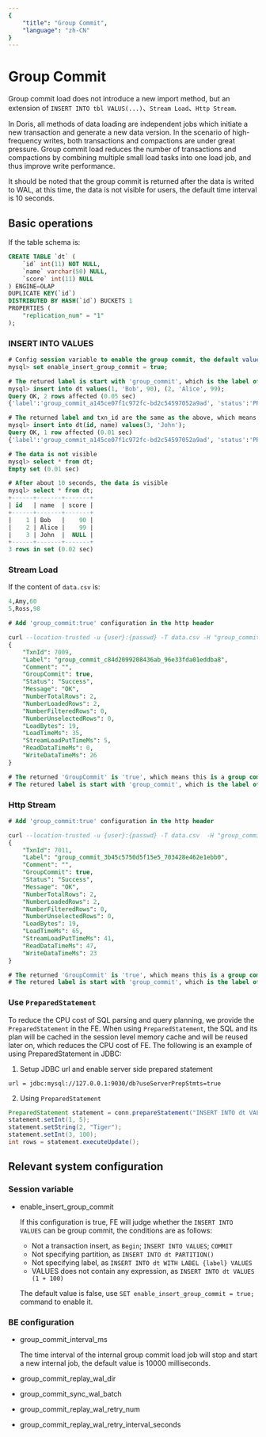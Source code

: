 ```yaml
---
{
    "title": "Group Commit",
    "language": "zh-CN"
}
---
```


<!-- 
Licensed to the Apache Software Foundation (ASF) under one
or more contributor license agreements.  See the NOTICE file
distributed with this work for additional information
regarding copyright ownership.  The ASF licenses this file
to you under the Apache License, Version 2.0 (the
"License"); you may not use this file except in compliance
with the License.  You may obtain a copy of the License at

  http://www.apache.org/licenses/LICENSE-2.0

Unless required by applicable law or agreed to in writing,
software distributed under the License is distributed on an
"AS IS" BASIS, WITHOUT WARRANTIES OR CONDITIONS OF ANY
KIND, either express or implied.  See the License for the
specific language governing permissions and limitations
under the License.
-->

# Group Commit

Group commit load does not introduce a new import method, but an extension of `INSERT INTO tbl VALUS(...)`、`Stream Load`、`Http Stream`.

In Doris, all methods of data loading are independent jobs which initiate a new transaction and generate a new data version. In the scenario of high-frequency writes, both transactions and compactions are under great pressure. Group commit load reduces the number of transactions and compactions by combining multiple small load tasks into one load job, and thus improve write performance.

It should be noted that the group commit is returned after the data is writed to WAL, at this time, the data is not visible for users, the default time interval is 10 seconds.

## Basic operations

If the table schema is:
```sql
CREATE TABLE `dt` (
    `id` int(11) NOT NULL,
    `name` varchar(50) NULL,
    `score` int(11) NULL
) ENGINE=OLAP
DUPLICATE KEY(`id`)
DISTRIBUTED BY HASH(`id`) BUCKETS 1
PROPERTIES (
    "replication_num" = "1"
);
```

### INSERT INTO VALUES

```sql
# Config session variable to enable the group commit, the default value is false
mysql> set enable_insert_group_commit = true;

# The retured label is start with 'group_commit', which is the label of the real load job
mysql> insert into dt values(1, 'Bob', 90), (2, 'Alice', 99);
Query OK, 2 rows affected (0.05 sec)
{'label':'group_commit_a145ce07f1c972fc-bd2c54597052a9ad', 'status':'PREPARE', 'txnId':'181508'}

# The returned label and txn_id are the same as the above, which means they are handled in on load job  
mysql> insert into dt(id, name) values(3, 'John');
Query OK, 1 row affected (0.01 sec)
{'label':'group_commit_a145ce07f1c972fc-bd2c54597052a9ad', 'status':'PREPARE', 'txnId':'181508'}

# The data is not visible
mysql> select * from dt;
Empty set (0.01 sec)

# After about 10 seconds, the data is visible
mysql> select * from dt;
+------+-------+-------+
| id   | name  | score |
+------+-------+-------+
|    1 | Bob   |    90 |
|    2 | Alice |    99 |
|    3 | John  |  NULL |
+------+-------+-------+
3 rows in set (0.02 sec)
```

### Stream Load

If the content of `data.csv` is:
```sql
4,Amy,60
5,Ross,98
```

```sql
# Add 'group_commit:true' configuration in the http header

curl --location-trusted -u {user}:{passwd} -T data.csv -H "group_commit:true"  -H "column_separator:,"  http://{fe_host}:{http_port}/api/db/dt/_stream_load
{
    "TxnId": 7009,
    "Label": "group_commit_c84d2099208436ab_96e33fda01eddba8",
    "Comment": "",
    "GroupCommit": true,
    "Status": "Success",
    "Message": "OK",
    "NumberTotalRows": 2,
    "NumberLoadedRows": 2,
    "NumberFilteredRows": 0,
    "NumberUnselectedRows": 0,
    "LoadBytes": 19,
    "LoadTimeMs": 35,
    "StreamLoadPutTimeMs": 5,
    "ReadDataTimeMs": 0,
    "WriteDataTimeMs": 26
}

# The returned 'GroupCommit' is 'true', which means this is a group commit load
# The retured label is start with 'group_commit', which is the label of the real load job
```

### Http Stream

```sql
# Add 'group_commit:true' configuration in the http header

curl --location-trusted -u {user}:{passwd} -T data.csv  -H "group_commit:true" -H "sql:insert into db.dt select * from http_stream('column_separator'=',', 'format' = 'CSV')"  http://{fe_host}:{http_port}/api/_http_stream
{
    "TxnId": 7011,
    "Label": "group_commit_3b45c5750d5f15e5_703428e462e1ebb0",
    "Comment": "",
    "GroupCommit": true,
    "Status": "Success",
    "Message": "OK",
    "NumberTotalRows": 2,
    "NumberLoadedRows": 2,
    "NumberFilteredRows": 0,
    "NumberUnselectedRows": 0,
    "LoadBytes": 19,
    "LoadTimeMs": 65,
    "StreamLoadPutTimeMs": 41,
    "ReadDataTimeMs": 47,
    "WriteDataTimeMs": 23
}

# The returned 'GroupCommit' is 'true', which means this is a group commit load
# The retured label is start with 'group_commit', which is the label of the real load job
```

### Use `PreparedStatement`

To reduce the CPU cost of SQL parsing and query planning, we provide the `PreparedStatement` in the FE. When using `PreparedStatement`, the SQL and its plan will be cached in the session level memory cache and will be reused later on, which reduces the CPU cost of FE. The following is an example of using PreparedStatement in JDBC:

1. Setup JDBC url and enable server side prepared statement

```
url = jdbc:mysql://127.0.0.1:9030/db?useServerPrepStmts=true
```

2. Using `PreparedStatement`

```java
PreparedStatement statement = conn.prepareStatement("INSERT INTO dt VALUES (?, ?, ?)");
statement.setInt(1, 5);
statement.setString(2, "Tiger");
statement.setInt(3, 100);
int rows = statement.executeUpdate();
```

## Relevant system configuration

### Session variable

+ enable_insert_group_commit

  If this configuration is true, FE will judge whether the `INSERT INTO VALUES` can be group commit, the conditions are as follows:
  + Not a transaction insert, as `Begin`; `INSERT INTO VALUES`; `COMMIT`
  + Not specifying partition, as `INSERT INTO dt PARTITION()`
  + Not specifying label, as `INSERT INTO dt WITH LABEL {label} VALUES`
  + VALUES does not contain any expression, as `INSERT INTO dt VALUES (1 + 100)`

  The default value is false, use `SET enable_insert_group_commit = true;` command to enable it.

### BE configuration

+ group_commit_interval_ms

  The time interval of the internal group commit load job will stop and start a new internal job, the default value is 10000 milliseconds.

+ group_commit_replay_wal_dir
+ group_commit_sync_wal_batch
+ group_commit_replay_wal_retry_num
+ group_commit_replay_wal_retry_interval_seconds